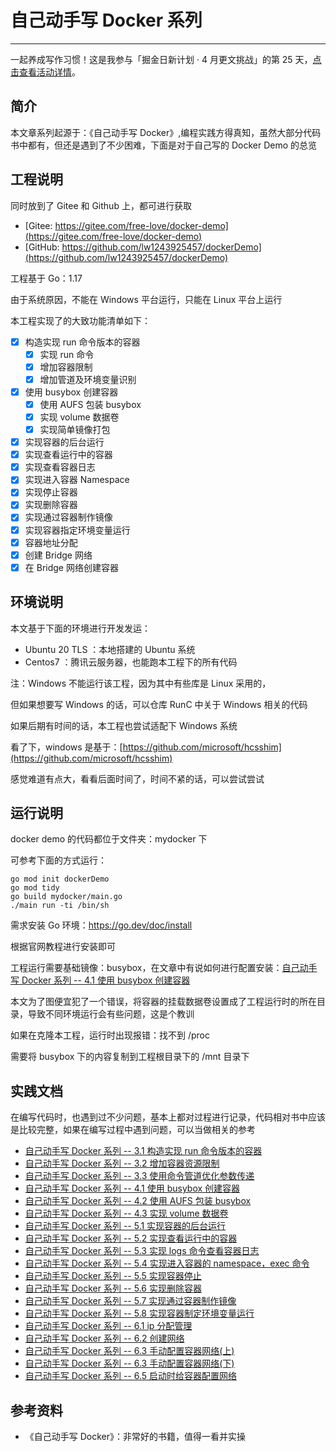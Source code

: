 # 自己动手写 Docker 系列

---

一起养成写作习惯！这是我参与「掘金日新计划 · 4 月更文挑战」的第 25 天，[点击查看活动详情](https://juejin.cn/post/7080800226365145118)。

## 简介

本文章系列起源于：《自己动手写 Docker》,编程实践方得真知，虽然大部分代码书中都有，但还是遇到了不少困难，下面是对于自己写的 Docker Demo 的总览

## 工程说明

同时放到了 Gitee 和 Github 上，都可进行获取

- [Gitee: https://gitee.com/free-love/docker-demo](https://gitee.com/free-love/docker-demo)
- [GitHub: https://github.com/lw1243925457/dockerDemo](https://github.com/lw1243925457/dockerDemo)

工程基于 Go：1.17

由于系统原因，不能在 Windows 平台运行，只能在 Linux 平台上运行

本工程实现了的大致功能清单如下：

- [x] 构造实现 run 命令版本的容器
  - [x] 实现 run 命令
  - [x] 增加容器限制
  - [x] 增加管道及环境变量识别
- [x] 使用 busybox 创建容器
  - [x] 使用 AUFS 包装 busybox
  - [x] 实现 volume 数据卷
  - [x] 实现简单镜像打包
- [x] 实现容器的后台运行
- [x] 实现查看运行中的容器
- [x] 实现查看容器日志
- [x] 实现进入容器 Namespace
- [x] 实现停止容器
- [x] 实现删除容器
- [x] 实现通过容器制作镜像
- [x] 实现容器指定环境变量运行
- [x] 容器地址分配
- [x] 创建 Bridge 网络
- [x] 在 Bridge 网络创建容器

## 环境说明

本文基于下面的环境进行开发发运：

- Ubuntu 20 TLS ：本地搭建的 Ubuntu 系统
- Centos7 ：腾讯云服务器，也能跑本工程下的所有代码

注：Windows 不能运行该工程，因为其中有些库是 Linux 采用的，

但如果想要写 Windows 的话，可以仓库 RunC 中关于 Windows 相关的代码

如果后期有时间的话，本工程也尝试适配下 Windows 系统

看了下，windows 是基于：[https://github.com/microsoft/hcsshim](https://github.com/microsoft/hcsshim)

感觉难道有点大，看看后面时间了，时间不紧的话，可以尝试尝试

## 运行说明

docker demo 的代码都位于文件夹：mydocker 下

可参考下面的方式运行：

```shell
go mod init dockerDemo
go mod tidy
go build mydocker/main.go
./main run -ti /bin/sh
```

需求安装 Go 环境：https://go.dev/doc/install

根据官网教程进行安装即可

工程运行需要基础镜像：busybox，在文章中有说如何进行配置安装：[自己动手写 Docker 系列 -- 4.1 使用 busybox 创建容器](https://juejin.cn/post/7082480992614613022)

本文为了图便宜犯了一个错误，将容器的挂载数据卷设置成了工程运行时的所在目录，导致不同环境运行会有些问题，这是个教训

如果在克隆本工程，运行时出现报错：找不到 /proc

需要将 busybox 下的内容复制到工程根目录下的 /mnt 目录下

## 实践文档

在编写代码时，也遇到过不少问题，基本上都对过程进行记录，代码相对书中应该是比较完整，如果在编写过程中遇到问题，可以当做相关的参考

- [自己动手写 Docker 系列 -- 3.1 构造实现 run 命令版本的容器](https://juejin.cn/post/7081379481910411294)
- [自己动手写 Docker 系列 -- 3.2 增加容器资源限制](https://juejin.cn/post/7081757532053569543)
- [自己动手写 Docker 系列 -- 3.3 使用命令管道优化参数传递](https://juejin.cn/post/7082082864098967565)
- [自己动手写 Docker 系列 -- 4.1 使用 busybox 创建容器](https://juejin.cn/post/7082480992614613022)
- [自己动手写 Docker 系列 -- 4.2 使用 AUFS 包装 busybox](https://juejin.cn/post/7082873999872491527)
- [自己动手写 Docker 系列 -- 4.3 实现 volume 数据卷](https://juejin.cn/post/7083203141440634916)
- [自己动手写 Docker 系列 -- 5.1 实现容器的后台运行](https://juejin.cn/post/7083606684358148103)
- [自己动手写 Docker 系列 -- 5.2 实现查看运行中的容器](https://juejin.cn/post/7083966324442923015)
- [自己动手写 Docker 系列 -- 5.3 实现 logs 命令查看容器日志](https://juejin.cn/post/7084371162905444382)
- [自己动手写 Docker 系列 -- 5.4 实现进入容器的 namespace，exec 命令](https://juejin.cn/post/7084729876522991653)
- [自己动手写 Docker 系列 -- 5.5 实现容器停止](https://juejin.cn/post/7085077429412167693)
- [自己动手写 Docker 系列 -- 5.6 实现删除容器](https://juejin.cn/post/7085465652336525320)
- [自己动手写 Docker 系列 -- 5.7 实现通过容器制作镜像](https://juejin.cn/post/7086069688664326157)
- [自己动手写 Docker 系列 -- 5.8 实现容器制定环境变量运行](https://juejin.cn/post/7086220954551975973)
- [自己动手写 Docker 系列 -- 6.1 ip 分配管理](https://juejin.cn/post/7086559244275122207)
- [自己动手写 Docker 系列 -- 6.2 创建网络](https://juejin.cn/post/7087038556614426654)
- [自己动手写 Docker 系列 -- 6.3 手动配置容器网络(上)](https://juejin.cn/post/7089679899392376868/)
- [自己动手写 Docker 系列 -- 6.3 手动配置容器网络(下)](https://juejin.cn/post/7089927227894136846)
- [自己动手写 Docker 系列 -- 6.5 启动时给容器配置网络](https://juejin.cn/post/7090259129985400846)

## 参考资料

- 《自己动手写 Docker》：非常好的书籍，值得一看并实操
